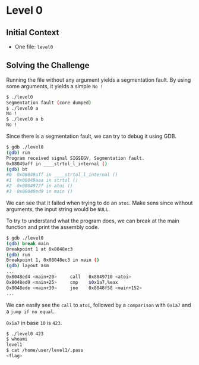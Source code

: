 # Level 0

## Initial Context

- One file: `level0`

## Solving the Challenge

Running the file without any argument yields a segmentation fault.
By using some arguments, it yields a simple `No !`

```bash
$ ./level0
Segmentation fault (core dumped)
$ ./level0 a
No !
$ ./level0 a b
No !
```

Since there is a segmentation fault, we can try to debug it using GDB.

```bash
$ gdb ./level0
(gdb) run
Program received signal SIGSEGV, Segmentation fault.
0x08049aff in ____strtol_l_internal ()
(gdb) bt
#0  0x08049aff in ____strtol_l_internal ()
#1  0x08049aaa in strtol ()
#2  0x0804972f in atoi ()
#3  0x08048ed9 in main ()
```

We can see that it failed when trying to do an `atoi`. Make sens since without arguments, the input string would be `NULL`.

To try to understand what the program does, we can break at the main function and print the assembly code.

```bash
$ gdb ./level0
(gdb) break main
Breakpoint 1 at 0x8048ec3
(gdb) run
Breakpoint 1, 0x08048ec3 in main ()
(gdb) layout asm
...
0x8048ed4 <main+20>     call   0x8049710 <atoi>
0x8048ed9 <main+25>     cmp    $0x1a7,%eax
0x8048ede <main+30>     jne    0x8048f58 <main+152>
...
```

We can easily see the `call` to `atoi`, followed by a `comparison` with `0x1a7` and a `jump if no equal`.

`0x1a7` in base `10` is `423`.

```bash
$ ./level0 423
$ whoami
level1
$ cat /home/user/level1/.pass
<flag>
```
